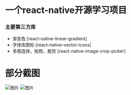 # 一个react-native开源学习项目


### 主要第三方库
 - 渐变色      [react-native-linear-gradient]
 - 字体库图标      [react-native-vector-icons]
 - 多图选择，拍照，裁剪      [react-native-image-crop-picker]
 
 
 # 部分截图

 ![图片](https://github.com/libinWeny/RNLibin/blob/master/appScreen/libin2.gif)
 ![图片](https://github.com/libinWeny/RNLibin/blob/master/appScreen/3.png)
 
